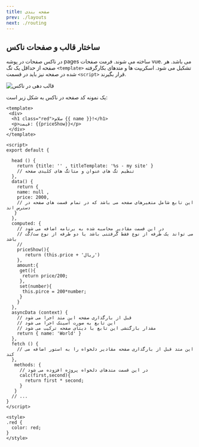 ```yaml
---
title: صفحه بندی 
prev: ./layouts
next: ./routing
---
```


## ساختار قالب و صفحات ناکس

در ناکس صفحات در پوشه pages ساخته می شوند. فرمت صفحات vue. می باشد. هر صفحه از حداقل یک تگ ```<template>``` تشکیل می شود. اسکریپت ها و متدهای بکارگرفته شده در صفحه نیز باید در قسمت ```<script>``` قرار بگیرند.
 
 
 ![قالب دهی در ناکس](</view-in-vue.png>)
 
یک نمونه کد صفحه در ناکس به شکل زیر است:

```vue
<template>
 <div>
  <h1 class="red">سلام {{ name }}!</h1>
  <p>قیمت: {{priceShow}}</p>
 </div>
</template>

<script>
export default {
  
  head () { 
    return {title: '' , titleTemplate: '%s - my site' }
    // تنظیم تگ های عنوان و متاتگ های کلیدی صفحه
  },
  data() {
    return {
    name: null ,
    price: 2000,
    // این تابع شامل متغیرهای صفحه می باشد که در تمام قسمت های صفحه در دسترس اند
   }
  },
  computed: {
    // در این قسمت مقادیر محاسبه شده به برنامه اضافه می شود
    // می تواند یک طرفه از نوع فقط گرفتنی باشد یا دو طرفه از نوع ست/گت باشد
    // 
    priceShow(){
       return (this.price + 'ریال')
    },
    amount:{
     get(){
      return price/200;
     },
     set(number){
      this.pirce = 200*number;
     }
    }
  },
  asyncData (context) {
    // قبل از بارگذاری صفحه این متد اجرا می شود
    // این تابع به صورت اسینک اجرا می شود
    // مقدار بازگتشی این تابع با دیتای صفحه ترکیب می شود
    return { name: 'World' }
  },
  fetch () {
    // این متد قبل از بارگذاری صفحه مقادیر دلخواه را به استور اضافه می کند
  },
   methods: {
     // در این قسمت متدهای دلخواه پروژه افزوده می شود
     calc(first,second){
       return first * second;
     } 
   }
  // ...
}
</script>

<style>
.red {
  color: red;
}
</style>
```
